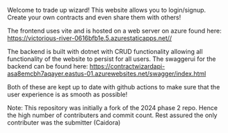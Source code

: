 Welcome to trade up wizard!
This website allows you to login/signup. Create your own contracts and even share them with others!

The frontend uses vite and is hosted on a web server on azure found here: https://victorious-river-0616bfb1e.5.azurestaticapps.net//

The backend is built with dotnet with CRUD functionality allowing all functionality of the website to persist for all users. The swaggerui for the backend can be found here: https://contractwizardapi-asa8emcbh7aqayer.eastus-01.azurewebsites.net/swagger/index.html

Both of these are kept up to date with github actions to make sure that the user experience is as smooth as possible!

Note: This repository was initially a fork of the 2024 phase 2 repo. Hence the high number of contributers and commit count. Rest assured the only contributer was the submitter (Caidora)
